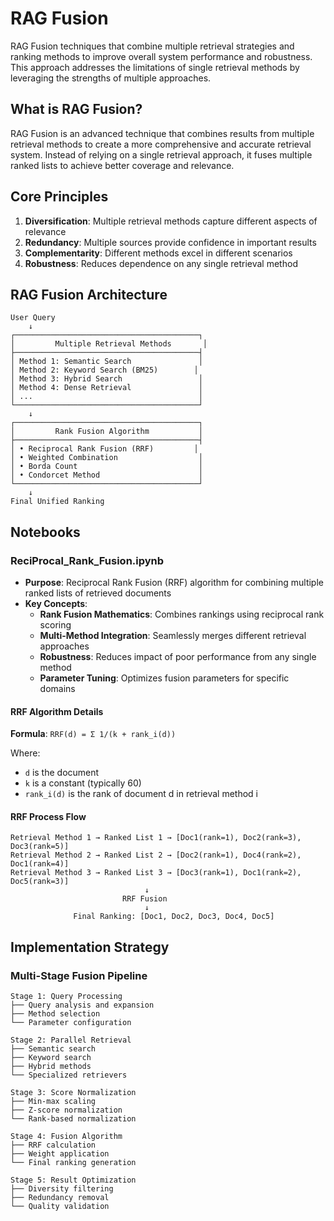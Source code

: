# RAG Fusion

RAG Fusion techniques that combine multiple retrieval strategies and ranking methods to improve overall system performance and robustness. This approach addresses the limitations of single retrieval methods by leveraging the strengths of multiple approaches.

## What is RAG Fusion?

RAG Fusion is an advanced technique that combines results from multiple retrieval methods to create a more comprehensive and accurate retrieval system. Instead of relying on a single retrieval approach, it fuses multiple ranked lists to achieve better coverage and relevance.

## Core Principles

1. **Diversification**: Multiple retrieval methods capture different aspects of relevance
2. **Redundancy**: Multiple sources provide confidence in important results
3. **Complementarity**: Different methods excel in different scenarios
4. **Robustness**: Reduces dependence on any single retrieval method

## RAG Fusion Architecture

```
User Query
    ↓
┌─────────────────────────────────────────┐
│         Multiple Retrieval Methods       │
├─────────────────────────────────────────┤
│ Method 1: Semantic Search               │
│ Method 2: Keyword Search (BM25)        │
│ Method 3: Hybrid Search                 │
│ Method 4: Dense Retrieval               │
│ ...                                     │
└─────────────────────────────────────────┘
    ↓
┌─────────────────────────────────────────┐
│         Rank Fusion Algorithm           │
├─────────────────────────────────────────┤
│ • Reciprocal Rank Fusion (RRF)         │
│ • Weighted Combination                  │
│ • Borda Count                           │
│ • Condorcet Method                      │
└─────────────────────────────────────────┘
    ↓
Final Unified Ranking
```

## Notebooks

### **ReciProcal_Rank_Fusion.ipynb**
- **Purpose**: Reciprocal Rank Fusion (RRF) algorithm for combining multiple ranked lists of retrieved documents
- **Key Concepts**:
  - **Rank Fusion Mathematics**: Combines rankings using reciprocal rank scoring
  - **Multi-Method Integration**: Seamlessly merges different retrieval approaches
  - **Robustness**: Reduces impact of poor performance from any single method
  - **Parameter Tuning**: Optimizes fusion parameters for specific domains

#### RRF Algorithm Details

**Formula**: `RRF(d) = Σ 1/(k + rank_i(d))`

Where:
- `d` is the document
- `k` is a constant (typically 60)
- `rank_i(d)` is the rank of document d in retrieval method i

#### RRF Process Flow
```
Retrieval Method 1 → Ranked List 1 → [Doc1(rank=1), Doc2(rank=3), Doc3(rank=5)]
Retrieval Method 2 → Ranked List 2 → [Doc2(rank=1), Doc4(rank=2), Doc1(rank=4)]
Retrieval Method 3 → Ranked List 3 → [Doc3(rank=1), Doc1(rank=2), Doc5(rank=3)]
                              ↓
                         RRF Fusion
                              ↓
              Final Ranking: [Doc1, Doc2, Doc3, Doc4, Doc5]
```


## Implementation Strategy

### Multi-Stage Fusion Pipeline
```
Stage 1: Query Processing
├── Query analysis and expansion
├── Method selection
└── Parameter configuration

Stage 2: Parallel Retrieval
├── Semantic search
├── Keyword search
├── Hybrid methods
└── Specialized retrievers

Stage 3: Score Normalization
├── Min-max scaling
├── Z-score normalization
└── Rank-based normalization

Stage 4: Fusion Algorithm
├── RRF calculation
├── Weight application
└── Final ranking generation

Stage 5: Result Optimization
├── Diversity filtering
├── Redundancy removal
└── Quality validation
```

